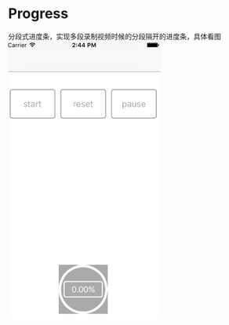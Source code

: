 # Progress
分段式进度条，实现多段录制视频时候的分段隔开的进度条，具体看图
![image](https://github.com/tucici/Progress/blob/master/QQ20160913-0.png)
